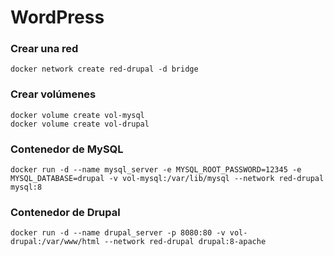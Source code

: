 # WordPress

### Crear una red

```
docker network create red-drupal -d bridge
```

### Crear volúmenes

```
docker volume create vol-mysql
docker volume create vol-drupal
```

### Contenedor de MySQL

```
docker run -d --name mysql_server -e MYSQL_ROOT_PASSWORD=12345 -e MYSQL_DATABASE=drupal -v vol-mysql:/var/lib/mysql --network red-drupal mysql:8
```

### Contenedor de Drupal

```
docker run -d --name drupal_server -p 8080:80 -v vol-drupal:/var/www/html --network red-drupal drupal:8-apache
```
